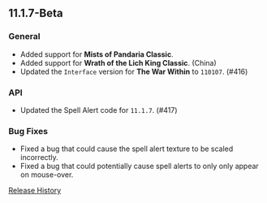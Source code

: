 ## 11.1.7-Beta

### General

- Added support for **Mists of Pandaria Classic**.
- Added support for **Wrath of the Lich King Classic**. (China)
- Updated the `Interface` version for **The War Within** to `110107`. (#416)

### API

- Updated the Spell Alert code for `11.1.7`. (#417)

### Bug Fixes

- Fixed a bug that could cause the spell alert texture to be scaled incorrectly.
- Fixed a bug that could potentially cause spell alerts to only only appear on mouse-over.

[Release History](https://github.com/SFX-WoW/Masque/wiki/History)
